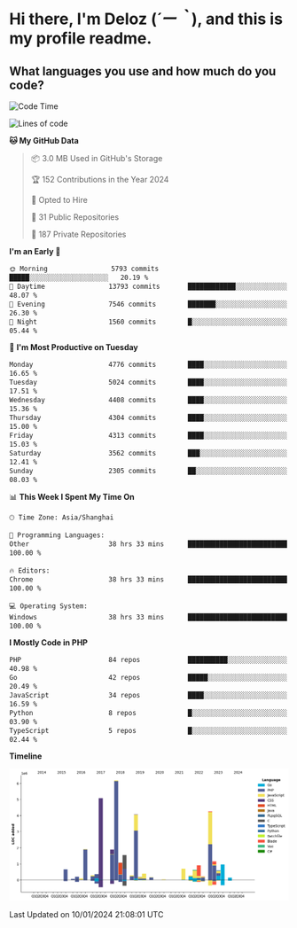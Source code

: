 # **Hi there, I'm Deloz (*´ー｀*), and this is my profile readme.**

## **What languages you use and how much do you code?**

<!--START_SECTION:waka-->
![Code Time](http://img.shields.io/badge/Code%20Time-3%2C151%20hrs%2038%20mins-blue)

![Lines of code](https://img.shields.io/badge/From%20Hello%20World%20I%27ve%20Written-34.2%20million%20lines%20of%20code-blue)

**🐱 My GitHub Data** 

> 📦 3.0 MB Used in GitHub's Storage 
 > 
> 🏆 152 Contributions in the Year 2024
 > 
> 💼 Opted to Hire
 > 
> 📜 31 Public Repositories 
 > 
> 🔑 187 Private Repositories 
 > 
**I'm an Early 🐤** 

```text
🌞 Morning                5793 commits        █████░░░░░░░░░░░░░░░░░░░░   20.19 % 
🌆 Daytime                13793 commits       ████████████░░░░░░░░░░░░░   48.07 % 
🌃 Evening                7546 commits        ███████░░░░░░░░░░░░░░░░░░   26.30 % 
🌙 Night                  1560 commits        █░░░░░░░░░░░░░░░░░░░░░░░░   05.44 % 
```
📅 **I'm Most Productive on Tuesday** 

```text
Monday                   4776 commits        ████░░░░░░░░░░░░░░░░░░░░░   16.65 % 
Tuesday                  5024 commits        ████░░░░░░░░░░░░░░░░░░░░░   17.51 % 
Wednesday                4408 commits        ████░░░░░░░░░░░░░░░░░░░░░   15.36 % 
Thursday                 4304 commits        ████░░░░░░░░░░░░░░░░░░░░░   15.00 % 
Friday                   4313 commits        ████░░░░░░░░░░░░░░░░░░░░░   15.03 % 
Saturday                 3562 commits        ███░░░░░░░░░░░░░░░░░░░░░░   12.41 % 
Sunday                   2305 commits        ██░░░░░░░░░░░░░░░░░░░░░░░   08.03 % 
```


📊 **This Week I Spent My Time On** 

```text
🕑︎ Time Zone: Asia/Shanghai

💬 Programming Languages: 
Other                    38 hrs 33 mins      █████████████████████████   100.00 % 

🔥 Editors: 
Chrome                   38 hrs 33 mins      █████████████████████████   100.00 % 

💻 Operating System: 
Windows                  38 hrs 33 mins      █████████████████████████   100.00 % 
```

**I Mostly Code in PHP** 

```text
PHP                      84 repos            ██████████░░░░░░░░░░░░░░░   40.98 % 
Go                       42 repos            █████░░░░░░░░░░░░░░░░░░░░   20.49 % 
JavaScript               34 repos            ████░░░░░░░░░░░░░░░░░░░░░   16.59 % 
Python                   8 repos             █░░░░░░░░░░░░░░░░░░░░░░░░   03.90 % 
TypeScript               5 repos             █░░░░░░░░░░░░░░░░░░░░░░░░   02.44 % 
```



**Timeline**

![Lines of Code chart](https://raw.githubusercontent.com/deloz/deloz/main/assets/bar_graph.png)


 Last Updated on 10/01/2024 21:08:01 UTC
<!--END_SECTION:waka-->
